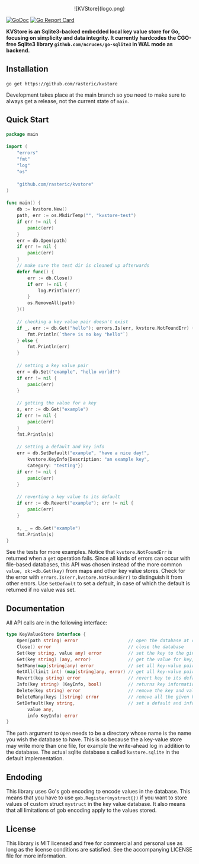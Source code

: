 <p align="center">
![KVStore](logo.png)

[![GoDoc](https://godoc.org/github.com/rasteric/kvstore/go?status.svg)](https://godoc.org/github.com/rasteric/kvstore)
[![Go Report Card](https://goreportcard.com/badge/github.com/rasteric/kvstore)](https://goreportcard.com/report/github.com/rasteric/kvstore)
</p>

__KVStore is an Sqlite3-backed embedded local key value store for Go, focusing on simplicity and data integrity. It currently hardcodes the CGO-free Sqlite3 library `github.com/ncruces/go-sqlite3` in WAL mode as backend.__

## Installation

`go get https://github.com/rasteric/kvstore`

Development takes place at the main branch so you need to make sure to always get a release, not the current state of `main`.

## Quick Start 

```go
package main

import (
	"errors"
	"fmt"
	"log"
	"os"

	"github.com/rasteric/kvstore"
)

func main() {
	db := kvstore.New()
	path, err := os.MkdirTemp("", "kvstore-test")
	if err != nil {
		panic(err)
	}
	err = db.Open(path)
	if err != nil {
		panic(err)
	}
	// make sure the test dir is cleaned up afterwards
	defer func() {
		err := db.Close()
		if err != nil {
			log.Println(err)
		}
		os.RemoveAll(path)
	}()

	// checking a key value pair doesn't exist
	if _, err := db.Get("hello"); errors.Is(err, kvstore.NotFoundErr) {
		fmt.Println(`there is no key "hello"`)
	} else {
		fmt.Println(err)
	}

	// setting a key value pair
	err = db.Set("example", "hello world!")
	if err != nil {
		panic(err)
	}

	// getting the value for a key
	s, err := db.Get("example")
	if err != nil {
		panic(err)
	}
	fmt.Println(s)

	// setting a default and key info
	err = db.SetDefault("example", "have a nice day!",
        kvstore.KeyInfo{Description: "an example key",
		Category: "testing"})
	if err != nil {
		panic(err)
	}

	// reverting a key value to its default
	if err := db.Revert("example"); err != nil {
		panic(err)
	}

	s, _ = db.Get("example")
	fmt.Println(s)
}
```

See the tests for more examples. Notice that `kvstore.NotFoundErr` is returned when a `get` operation fails. Since all kinds of errors can occur with file-based databases, this API was chosen instead of the more common `value, ok:=db.Get(key)` from maps and other key value stores. Check for the error with `errors.Is(err,kvstore.NotFoundErr)` to distinguish it from other errors. Use `SetDefault` to set a default, in case of which the default is returned if no value was set.

## Documentation

All API calls are in the following interface:

```go
type KeyValueStore interface {
	Open(path string) error                   // open the database at directory path
	Close() error                             // close the database
	Set(key string, value any) error          // set the key to the given value, which must be gob serializable
	Get(key string) (any, error)              // get the value for key, NotFoundErr if there is no key
	SetMany(map[string]any) error             // set all key-value pairs in the map in one transaction
	GetAll(limit int) (map[string]any, error) // get all key-value pairs as a map
	Revert(key string) error                  // revert key to its default
	Info(key string) (KeyInfo, bool)          // returns key information for a key if it is present
	Delete(key string) error                  // remove the key and value for the key
	DeleteMany(keys []string) error           // remove all the given keys in one transaction
	SetDefault(key string,                    // set a default and info for a key
		value any,
		info KeyInfo) error
}
```

The `path` argument to `Open` needs to be a directory whose name is the name you wish the database to have. This is so because the a key-value store may write more than one file, for example the write-ahead log in addition to the database. The actual sqlite database s called `kvstore.sqlite` in the default implementation.

## Endoding

This library uses Go's gob encoding to encode values in the database. This means that you have to use `gob.Register(mystruct{})` if you want to store values of custom struct `mystruct` in the key value database. It also means that all limitations of gob encoding apply to the values stored.

## License

This library is MIT licensed and free for commercial and personal use as long as the license conditions are satisfied. See the accompanying LICENSE file for more information.
